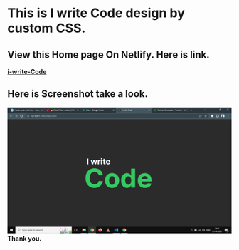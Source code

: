 # This is I write Code design by custom CSS.

## View this Home page On Netlify. Here is link.

**[i-write-Code](https://mycodepage.netlify.app)**

## Here is Screenshot take a look.

![Code](overview.png)
**Thank you.**
